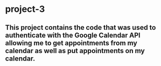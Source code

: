 # project-3

## This project contains the code that was used to authenticate with the Google Calendar API allowing me to get appointments from my calendar as well as put appointments on my calendar. 